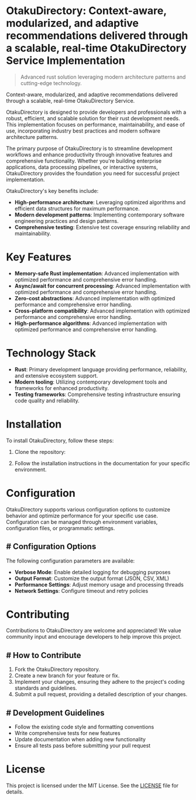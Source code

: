<!-- fallback_OtakuDirectory_20251021110717_41265 -->

# OtakuDirectory: Context-aware, modularized, and adaptive recommendations delivered through a scalable, real-time OtakuDirectory Service Implementation
> Advanced rust solution leveraging modern architecture patterns and cutting-edge technology.

Context-aware, modularized, and adaptive recommendations delivered through a scalable, real-time OtakuDirectory Service.

OtakuDirectory is designed to provide developers and professionals with a robust, efficient, and scalable solution for their rust development needs. This implementation focuses on performance, maintainability, and ease of use, incorporating industry best practices and modern software architecture patterns.

The primary purpose of OtakuDirectory is to streamline development workflows and enhance productivity through innovative features and comprehensive functionality. Whether you're building enterprise applications, data processing pipelines, or interactive systems, OtakuDirectory provides the foundation you need for successful project implementation.

OtakuDirectory's key benefits include:

* **High-performance architecture**: Leveraging optimized algorithms and efficient data structures for maximum performance.
* **Modern development patterns**: Implementing contemporary software engineering practices and design patterns.
* **Comprehensive testing**: Extensive test coverage ensuring reliability and maintainability.

# Key Features

* **Memory-safe Rust implementation**: Advanced implementation with optimized performance and comprehensive error handling.
* **Async/await for concurrent processing**: Advanced implementation with optimized performance and comprehensive error handling.
* **Zero-cost abstractions**: Advanced implementation with optimized performance and comprehensive error handling.
* **Cross-platform compatibility**: Advanced implementation with optimized performance and comprehensive error handling.
* **High-performance algorithms**: Advanced implementation with optimized performance and comprehensive error handling.

# Technology Stack

* **Rust**: Primary development language providing performance, reliability, and extensive ecosystem support.
* **Modern tooling**: Utilizing contemporary development tools and frameworks for enhanced productivity.
* **Testing frameworks**: Comprehensive testing infrastructure ensuring code quality and reliability.

# Installation

To install OtakuDirectory, follow these steps:

1. Clone the repository:


2. Follow the installation instructions in the documentation for your specific environment.

# Configuration

OtakuDirectory supports various configuration options to customize behavior and optimize performance for your specific use case. Configuration can be managed through environment variables, configuration files, or programmatic settings.

## # Configuration Options

The following configuration parameters are available:

* **Verbose Mode**: Enable detailed logging for debugging purposes
* **Output Format**: Customize the output format (JSON, CSV, XML)
* **Performance Settings**: Adjust memory usage and processing threads
* **Network Settings**: Configure timeout and retry policies

# Contributing

Contributions to OtakuDirectory are welcome and appreciated! We value community input and encourage developers to help improve this project.

## # How to Contribute

1. Fork the OtakuDirectory repository.
2. Create a new branch for your feature or fix.
3. Implement your changes, ensuring they adhere to the project's coding standards and guidelines.
4. Submit a pull request, providing a detailed description of your changes.

## # Development Guidelines

* Follow the existing code style and formatting conventions
* Write comprehensive tests for new features
* Update documentation when adding new functionality
* Ensure all tests pass before submitting your pull request

# License

This project is licensed under the MIT License. See the [LICENSE](https://github.com/Lyche6666/OtakuDirectory/blob/main/LICENSE) file for details.
